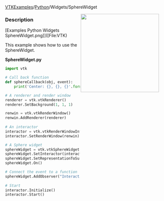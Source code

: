 [VTKExamples](Home)/[Python](Python)/Widgets/SphereWidget

<img align="right" src="https://github.com/lorensen/VTKExamples/raw/master/Testing/Baseline/Widgets/TestSphereWidget.png" width="256" />

### Description
[Examples Python Widgets SphereWidget.png]]([File:VTK)

This example shows how to use the SphereWidget.

**SphereWidget.py**
```python
import vtk

# Call back function
def sphereCallback(obj, event):
    print('Center: {}, {}, {}'.format(*obj.GetCenter()))

# A renderer and render window
renderer = vtk.vtkRenderer()
renderer.SetBackground(1, 1, 1)

renwin = vtk.vtkRenderWindow()
renwin.AddRenderer(renderer)
 
# An interactor
interactor = vtk.vtkRenderWindowInteractor()
interactor.SetRenderWindow(renwin)

# A Sphere widget
sphereWidget = vtk.vtkSphereWidget()
sphereWidget.SetInteractor(interactor)
sphereWidget.SetRepresentationToSurface()
sphereWidget.On()

# Connect the event to a function
sphereWidget.AddObserver("InteractionEvent", sphereCallback)
 
# Start
interactor.Initialize()
interactor.Start()
```
